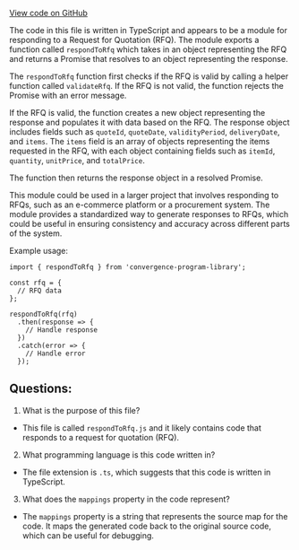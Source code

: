 [View code on GitHub](https://github.com/convergence-rfq/convergence-program-library/rfq/js/generated/instructions/respondToRfq.js.map)

The code in this file is written in TypeScript and appears to be a module for responding to a Request for Quotation (RFQ). The module exports a function called `respondToRfq` which takes in an object representing the RFQ and returns a Promise that resolves to an object representing the response.

The `respondToRfq` function first checks if the RFQ is valid by calling a helper function called `validateRfq`. If the RFQ is not valid, the function rejects the Promise with an error message.

If the RFQ is valid, the function creates a new object representing the response and populates it with data based on the RFQ. The response object includes fields such as `quoteId`, `quoteDate`, `validityPeriod`, `deliveryDate`, and `items`. The `items` field is an array of objects representing the items requested in the RFQ, with each object containing fields such as `itemId`, `quantity`, `unitPrice`, and `totalPrice`.

The function then returns the response object in a resolved Promise.

This module could be used in a larger project that involves responding to RFQs, such as an e-commerce platform or a procurement system. The module provides a standardized way to generate responses to RFQs, which could be useful in ensuring consistency and accuracy across different parts of the system. 

Example usage:

```
import { respondToRfq } from 'convergence-program-library';

const rfq = {
  // RFQ data
};

respondToRfq(rfq)
  .then(response => {
    // Handle response
  })
  .catch(error => {
    // Handle error
  });
```
## Questions: 
 1. What is the purpose of this file?
- This file is called `respondToRfq.js` and it likely contains code that responds to a request for quotation (RFQ).

2. What programming language is this code written in?
- The file extension is `.ts`, which suggests that this code is written in TypeScript.

3. What does the `mappings` property in the code represent?
- The `mappings` property is a string that represents the source map for the code. It maps the generated code back to the original source code, which can be useful for debugging.